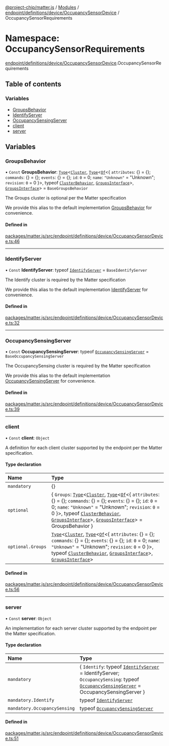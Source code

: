 [@project-chip/matter.js](../README.md) / [Modules](../modules.md) / [endpoint/definitions/device/OccupancySensorDevice](endpoint_definitions_device_OccupancySensorDevice.md) / OccupancySensorRequirements

# Namespace: OccupancySensorRequirements

[endpoint/definitions/device/OccupancySensorDevice](endpoint_definitions_device_OccupancySensorDevice.md).OccupancySensorRequirements

## Table of contents

### Variables

- [GroupsBehavior](endpoint_definitions_device_OccupancySensorDevice.OccupancySensorRequirements.md#groupsbehavior)
- [IdentifyServer](endpoint_definitions_device_OccupancySensorDevice.OccupancySensorRequirements.md#identifyserver)
- [OccupancySensingServer](endpoint_definitions_device_OccupancySensorDevice.OccupancySensorRequirements.md#occupancysensingserver)
- [client](endpoint_definitions_device_OccupancySensorDevice.OccupancySensorRequirements.md#client)
- [server](endpoint_definitions_device_OccupancySensorDevice.OccupancySensorRequirements.md#server)

## Variables

### GroupsBehavior

• `Const` **GroupsBehavior**: [`Type`](../interfaces/behavior_cluster_export.ClusterBehavior.Type.md)\<[`Cluster`](../interfaces/cluster_export.Groups.Cluster.md), [`Type`](../interfaces/behavior_cluster_export.ClusterBehavior.Type.md)\<[`Of`](../interfaces/cluster_export.ClusterType.Of.md)\<\{ `attributes`: {} = \{}; `commands`: {} = \{}; `events`: {} = \{}; `id`: ``0`` = 0; `name`: ``"Unknown"`` = "Unknown"; `revision`: ``0`` = 0 }\>, typeof [`ClusterBehavior`](behavior_cluster_export.ClusterBehavior.md), [`GroupsInterface`](behavior_definitions_groups_export.md#groupsinterface)\>, [`GroupsInterface`](behavior_definitions_groups_export.md#groupsinterface)\> = `BaseGroupsBehavior`

The Groups cluster is optional per the Matter specification

We provide this alias to the default implementation [GroupsBehavior](endpoint_definitions_device_OccupancySensorDevice.OccupancySensorRequirements.md#groupsbehavior) for convenience.

#### Defined in

[packages/matter.js/src/endpoint/definitions/device/OccupancySensorDevice.ts:46](https://github.com/project-chip/matter.js/blob/2d9f2165d2672864fda3496a6d0d5f93597f82c6/packages/matter.js/src/endpoint/definitions/device/OccupancySensorDevice.ts#L46)

___

### IdentifyServer

• `Const` **IdentifyServer**: typeof [`IdentifyServer`](behavior_definitions_identify_export.IdentifyServer.md) = `BaseIdentifyServer`

The Identify cluster is required by the Matter specification

We provide this alias to the default implementation [IdentifyServer](endpoint_definitions_device_OccupancySensorDevice.OccupancySensorRequirements.md#identifyserver) for convenience.

#### Defined in

[packages/matter.js/src/endpoint/definitions/device/OccupancySensorDevice.ts:32](https://github.com/project-chip/matter.js/blob/2d9f2165d2672864fda3496a6d0d5f93597f82c6/packages/matter.js/src/endpoint/definitions/device/OccupancySensorDevice.ts#L32)

___

### OccupancySensingServer

• `Const` **OccupancySensingServer**: typeof [`OccupancySensingServer`](../classes/behavior_definitions_occupancy_sensing_export.OccupancySensingServer.md) = `BaseOccupancySensingServer`

The OccupancySensing cluster is required by the Matter specification

We provide this alias to the default implementation [OccupancySensingServer](endpoint_definitions_device_OccupancySensorDevice.OccupancySensorRequirements.md#occupancysensingserver) for convenience.

#### Defined in

[packages/matter.js/src/endpoint/definitions/device/OccupancySensorDevice.ts:39](https://github.com/project-chip/matter.js/blob/2d9f2165d2672864fda3496a6d0d5f93597f82c6/packages/matter.js/src/endpoint/definitions/device/OccupancySensorDevice.ts#L39)

___

### client

• `Const` **client**: `Object`

A definition for each client cluster supported by the endpoint per the Matter specification.

#### Type declaration

| Name | Type |
| :------ | :------ |
| `mandatory` | {} |
| `optional` | \{ `Groups`: [`Type`](../interfaces/behavior_cluster_export.ClusterBehavior.Type.md)\<[`Cluster`](../interfaces/cluster_export.Groups.Cluster.md), [`Type`](../interfaces/behavior_cluster_export.ClusterBehavior.Type.md)\<[`Of`](../interfaces/cluster_export.ClusterType.Of.md)\<\{ `attributes`: {} = \{}; `commands`: {} = \{}; `events`: {} = \{}; `id`: ``0`` = 0; `name`: ``"Unknown"`` = "Unknown"; `revision`: ``0`` = 0 }\>, typeof [`ClusterBehavior`](behavior_cluster_export.ClusterBehavior.md), [`GroupsInterface`](behavior_definitions_groups_export.md#groupsinterface)\>, [`GroupsInterface`](behavior_definitions_groups_export.md#groupsinterface)\> = GroupsBehavior } |
| `optional.Groups` | [`Type`](../interfaces/behavior_cluster_export.ClusterBehavior.Type.md)\<[`Cluster`](../interfaces/cluster_export.Groups.Cluster.md), [`Type`](../interfaces/behavior_cluster_export.ClusterBehavior.Type.md)\<[`Of`](../interfaces/cluster_export.ClusterType.Of.md)\<\{ `attributes`: {} = \{}; `commands`: {} = \{}; `events`: {} = \{}; `id`: ``0`` = 0; `name`: ``"Unknown"`` = "Unknown"; `revision`: ``0`` = 0 }\>, typeof [`ClusterBehavior`](behavior_cluster_export.ClusterBehavior.md), [`GroupsInterface`](behavior_definitions_groups_export.md#groupsinterface)\>, [`GroupsInterface`](behavior_definitions_groups_export.md#groupsinterface)\> |

#### Defined in

[packages/matter.js/src/endpoint/definitions/device/OccupancySensorDevice.ts:56](https://github.com/project-chip/matter.js/blob/2d9f2165d2672864fda3496a6d0d5f93597f82c6/packages/matter.js/src/endpoint/definitions/device/OccupancySensorDevice.ts#L56)

___

### server

• `Const` **server**: `Object`

An implementation for each server cluster supported by the endpoint per the Matter specification.

#### Type declaration

| Name | Type |
| :------ | :------ |
| `mandatory` | \{ `Identify`: typeof [`IdentifyServer`](behavior_definitions_identify_export.IdentifyServer.md) = IdentifyServer; `OccupancySensing`: typeof [`OccupancySensingServer`](../classes/behavior_definitions_occupancy_sensing_export.OccupancySensingServer.md) = OccupancySensingServer } |
| `mandatory.Identify` | typeof [`IdentifyServer`](behavior_definitions_identify_export.IdentifyServer.md) |
| `mandatory.OccupancySensing` | typeof [`OccupancySensingServer`](../classes/behavior_definitions_occupancy_sensing_export.OccupancySensingServer.md) |

#### Defined in

[packages/matter.js/src/endpoint/definitions/device/OccupancySensorDevice.ts:51](https://github.com/project-chip/matter.js/blob/2d9f2165d2672864fda3496a6d0d5f93597f82c6/packages/matter.js/src/endpoint/definitions/device/OccupancySensorDevice.ts#L51)
